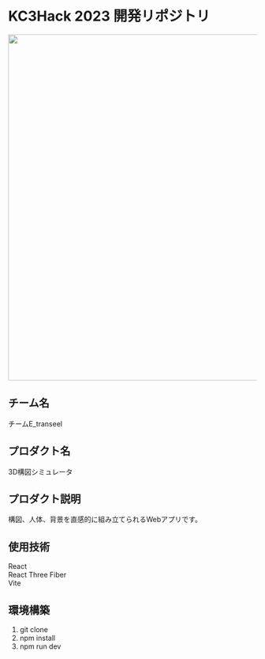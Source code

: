 # KC3Hack 2023 開発リポジトリ

<img src="https://kc3.me/cms/wp-content/uploads/2023/01/top-banner.png" width="700px">

## チーム名

<!-- チームIDとチーム名を入力 -->

チームE_transeel


## プロダクト名

<!-- プロダクト名を入力 -->

3D構図シミュレータ


## プロダクト説明

<!-- プロダクトの説明を入力 -->

構図、人体、背景を直感的に組み立てられるWebアプリです。


## 使用技術

<!-- 使用技術を入力 -->

React  
React Three Fiber  
Vite  


## 環境構築

1. git clone
2. npm install
3. npm run dev

<!--
markdownの記法はこちらを参照してください！
https://docs.github.com/ja/get-started/writing-on-github/getting-started-with-writing-and-formatting-on-github/basic-writing-and-formatting-syntax
-->
